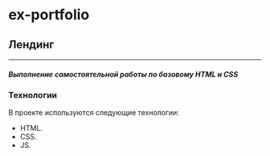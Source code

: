 ﻿# ex-portfolio

## Лендинг

---

##### Выполнение самостоятельной работы по базовому HTML и CSS

### Технологии

В проекте используются следующие технологии:

- HTML.
- CSS.
- JS.
